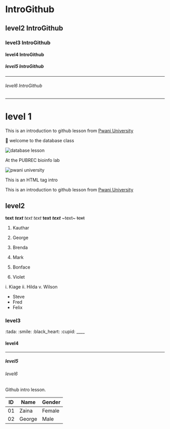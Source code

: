 # IntroGithub
## level2 IntroGithub
### level3 IntroGithub
#### level4 IntroGithub
##### level5 IntroGithub
___
###### level6 IntroGithub  

---

<h1> level 1 </h1>

This is an introduction to github lesson from [Pwani University](https://www.pu.ac.ke/index.php/en/ "This is a hover description of the link")

:wave: welcome to the database class

![database lesson](https://user-images.githubusercontent.com/57720624/139223130-6a689a32-47ae-4f04-ab63-4aa388b4a39d.png)

At the PUBREC bioinfo lab

![pwani university](https://pbs.twimg.com/profile_images/3191603559/1284e8d4ef1e0080b451460b5146e54e_400x400.jpeg)

<p> This is an HTML tag intro </p>

This is an introduction to github lesson from [Pwani University](www.pu.ac.ke/index.php/en/ "This is a hover description of the link")

<h2> level2 </h2>

**text**
***text***
*text*
_text_
__text__
___text___
~text~
~~text~~

1. Kauthar
2. George
3. Brenda

1. Mark
5. Bonface
10. Violet

i. Kiage
ii. Hilda
v. Wilson

- Steve
- Fred
- Felix


<h3> level3 </h3>
:tada:
:smile:
:black_heart:
:cupid:
____
<h4> level4 </h4>

---
<h5> level5 </h5>
<h6> level6 </h6>

Github intro lesson.

|ID|Name|Gender|
|---|---|---|
|01|Zaina|Female|
|02|George|Male|

                                                                                                                                       
